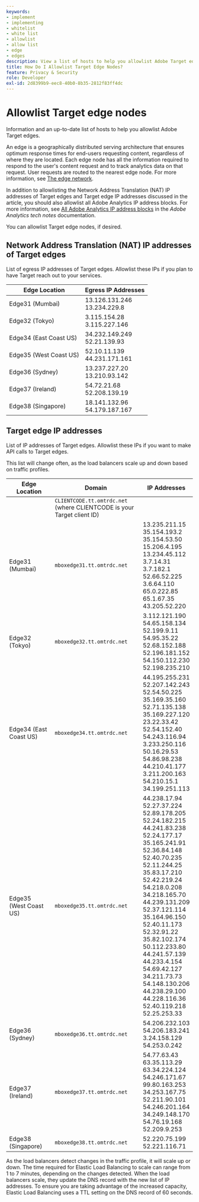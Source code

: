 ```yaml
---
keywords:
- implement
- implementing
- whitelist
- white list
- allowlist
- allow list
- edge
- edges
description: View a list of hosts to help you allowlist Adobe Target edges (geographically distributed serving nodes that ensure optimum response times end users).
title: How Do I Allowlist Target Edge Nodes?
feature: Privacy & Security
role: Developer
exl-id: 2d8399b9-eec8-40b0-8b35-2812f83ff4dc
---
```

# Allowlist Target edge nodes

Information and an up-to-date list of hosts to help you allowlist Adobe Target edges.

An edge is a geographically distributed serving architecture that ensures optimum response times for end-users requesting content, regardless of where they are located. Each edge node has all the information required to respond to the user's content request and to track analytics data on that request. User requests are routed to the nearest edge node. For more information, see [The edge network](https://experienceleague.adobe.com/docs/target/using/introduction/how-target-works.html#concept_0AE2ED8E9DE64288A8B30FCBF1040934).

<InlineAlert variant="info" slots="text"/>

In addition to allowlisting the Network Address Translation (NAT) IP addresses of Target edges and Target edge IP addresses discussed in the article, you should also allowlist all Adobe Analytics IP address blocks. For more information, see [All Adobe Analytics IP address blocks](https://experienceleague.adobe.com/docs/analytics/technotes/ip-addresses.html?lang=en#all-adobe-analytics-ip-address-blocks) in the *Adobe Analytics tech notes* documentation.

You can allowlist Target edge nodes, if desired.

## Network Address Translation (NAT) IP addresses of Target edges

List of egress IP addresses of Target edges. Allowlist these IPs if you plan to have Target reach out to your services.

|Edge Location|Egress IP Addresses|
| --- | --- |
|Edge31 (Mumbai)|13.126.131.246<br />13.234.229.8|
|Edge32 (Tokyo)|3.115.154.28<br />3.115.227.146|
|Edge34 (East Coast US)|34.232.149.249<br />52.21.139.93|
|Edge35 (West Coast US)|52.10.11.139<br />44.231.171.161|
|Edge36 (Sydney)|13.237.227.20<br />13.210.93.142|
|Edge37 (Ireland)|54.72.21.68<br />52.208.139.19|
|Edge38 (Singapore)|18.141.132.96<br />54.179.187.167|

## Target edge IP addresses

List of IP addresses of Target edges. Allowlist these IPs if you want to make API calls to Target edges.

<InlineAlert variant="warning" slots="text" />

This list will change often, as the load balancers scale up and down based on traffic profiles.

|Edge Location|Domain|IP Addresses|
| --- | --- | --- |
||`CLIENTCODE.tt.omtrdc.net`<br />(where CLIENTCODE is your Target client ID)||
|Edge31 (Mumbai)|`mboxedge31.tt.omtrdc.net`|13.235.211.15<br />35.154.193.2<br />35.154.53.50<br />15.206.4.195<br />13.234.45.112<br />3.7.14.31<br />3.7.182.1<br />52.66.52.225<br />3.6.64.110<br />65.0.222.85<br />65.1.67.35<br />43.205.52.220|
|Edge32 (Tokyo)|`mboxedge32.tt.omtrdc.net`|3.112.121.190<br />54.65.158.134<br />52.199.9.11<br />54.95.35.22<br />52.68.152.188<br />52.196.181.152<br />54.150.112.230<br />52.198.235.210|
|Edge34 (East Coast US)|`mboxedge34.tt.omtrdc.net`|44.195.255.231<br />52.207.142.243<br />52.54.50.225<br />35.169.35.160<br />52.71.135.138<br />35.169.227.120<br />23.22.33.42<br />52.54.152.40<br />54.243.116.94<br />3.233.250.116<br />50.16.29.53<br />54.86.98.238<br />44.210.41.177<br />3.211.200.163<br />54.210.15.1<br />34.199.251.113|
|Edge35 (West Coast US)|`mboxedge35.tt.omtrdc.net`|44.238.17.94<br />52.27.37.224<br />52.89.178.205<br />52.24.182.215<br />44.241.83.238<br />52.24.177.17<br />35.165.241.91<br />52.36.84.148<br />52.40.70.235<br />52.11.244.25<br />35.83.17.210<br />52.42.219.24<br />54.218.0.208<br />34.218.165.70<br />44.239.131.209<br />52.37.121.114<br />35.164.96.150<br />52.40.11.173<br />52.32.91.22<br />35.82.102.174<br />50.112.233.80<br />44.241.57.139<br />44.233.4.154<br />54.69.42.127<br />34.211.73.73<br />54.148.130.206<br />44.238.29.100<br />44.228.116.36<br />52.40.119.218<br />52.25.253.33|
|Edge36 (Sydney)|`mboxedge36.tt.omtrdc.net`|54.206.232.103<br />54.206.183.241<br />3.24.158.129<br />54.253.0.242|
|Edge37 (Ireland)|`mboxedge37.tt.omtrdc.net`|54.77.63.43<br />63.35.113.29<br />63.34.224.124<br />54.246.171.67<br />99.80.163.253<br />34.253.167.75<br />52.211.90.101<br />54.246.201.164<br />34.249.148.170<br />54.76.19.168<br />52.209.9.253|
|Edge38 (Singapore)|`mboxedge38.tt.omtrdc.net`|52.220.75.199<br />52.221.116.71|

As the load balancers detect changes in the traffic profile, it will scale up or down. The time required for Elastic Load Balancing to scale can range from 1 to 7 minutes, depending on the changes detected. When the load balancers scale, they update the DNS record with the new list of IP addresses. To ensure you are taking advantage of the increased capacity, Elastic Load Balancing uses a TTL setting on the DNS record of 60 seconds.
